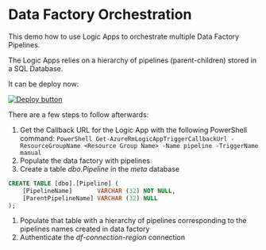 # Data Factory Orchestration

This demo how to use Logic Apps to orchestrate multiple Data Factory Pipelines.

The Logic Apps relies on a hierarchy of pipelines (parent-children) stored in a SQL Database.

It can be deploy now:

[![Deploy button](http://azuredeploy.net/deploybutton.png)](https://portal.azure.com/#create/Microsoft.Template/uri/https:%2F%2Fraw.githubusercontent.com%2Fvplauzon%2Flogic-apps%2Fmaster%2Fdata-factory-orchestration%2FDeployment%2Fdeploy.json)

There are a few steps to follow afterwards:

1. Get the Callback URL for the Logic App with the following PowerShell command:
`PowerShell Get-AzureRmLogicAppTriggerCallbackUrl -ResourceGroupName <Resource Group Name> -Name pipeline -TriggerName manual`
1. Populate the data factory with pipelines
1. Create a table *dbo.Pipeline* in the *meta* database
```sql
CREATE TABLE [dbo].[Pipeline] (
    [PipelineName]       VARCHAR (32) NOT NULL,
    [ParentPipelineName] VARCHAR (32) NULL
);
```
1. Populate that table with a hierarchy of pipelines corresponding to the pipelines names created in data factory
1. Authenticate the *df-connection-region* connection
